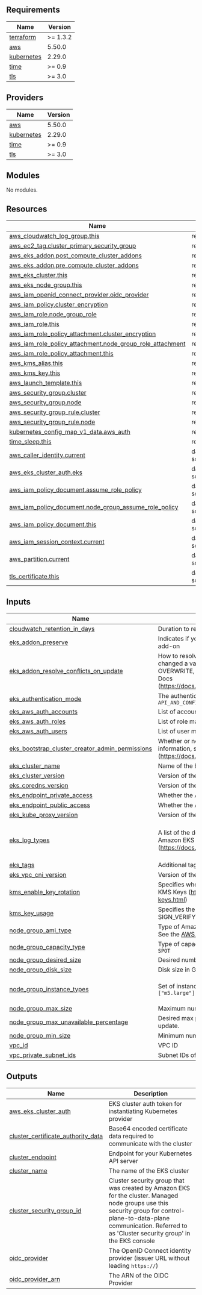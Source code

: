 <!-- BEGINNING OF PRE-COMMIT-TERRAFORM DOCS HOOK -->
## Requirements

| Name | Version |
|------|---------|
| <a name="requirement_terraform"></a> [terraform](#requirement\_terraform) | >= 1.3.2 |
| <a name="requirement_aws"></a> [aws](#requirement\_aws) | 5.50.0 |
| <a name="requirement_kubernetes"></a> [kubernetes](#requirement\_kubernetes) | 2.29.0 |
| <a name="requirement_time"></a> [time](#requirement\_time) | >= 0.9 |
| <a name="requirement_tls"></a> [tls](#requirement\_tls) | >= 3.0 |

## Providers

| Name | Version |
|------|---------|
| <a name="provider_aws"></a> [aws](#provider\_aws) | 5.50.0 |
| <a name="provider_kubernetes"></a> [kubernetes](#provider\_kubernetes) | 2.29.0 |
| <a name="provider_time"></a> [time](#provider\_time) | >= 0.9 |
| <a name="provider_tls"></a> [tls](#provider\_tls) | >= 3.0 |

## Modules

No modules.

## Resources

| Name | Type |
|------|------|
| [aws_cloudwatch_log_group.this](https://registry.terraform.io/providers/hashicorp/aws/5.50.0/docs/resources/cloudwatch_log_group) | resource |
| [aws_ec2_tag.cluster_primary_security_group](https://registry.terraform.io/providers/hashicorp/aws/5.50.0/docs/resources/ec2_tag) | resource |
| [aws_eks_addon.post_compute_cluster_addons](https://registry.terraform.io/providers/hashicorp/aws/5.50.0/docs/resources/eks_addon) | resource |
| [aws_eks_addon.pre_compute_cluster_addons](https://registry.terraform.io/providers/hashicorp/aws/5.50.0/docs/resources/eks_addon) | resource |
| [aws_eks_cluster.this](https://registry.terraform.io/providers/hashicorp/aws/5.50.0/docs/resources/eks_cluster) | resource |
| [aws_eks_node_group.this](https://registry.terraform.io/providers/hashicorp/aws/5.50.0/docs/resources/eks_node_group) | resource |
| [aws_iam_openid_connect_provider.oidc_provider](https://registry.terraform.io/providers/hashicorp/aws/5.50.0/docs/resources/iam_openid_connect_provider) | resource |
| [aws_iam_policy.cluster_encryption](https://registry.terraform.io/providers/hashicorp/aws/5.50.0/docs/resources/iam_policy) | resource |
| [aws_iam_role.node_group_role](https://registry.terraform.io/providers/hashicorp/aws/5.50.0/docs/resources/iam_role) | resource |
| [aws_iam_role.this](https://registry.terraform.io/providers/hashicorp/aws/5.50.0/docs/resources/iam_role) | resource |
| [aws_iam_role_policy_attachment.cluster_encryption](https://registry.terraform.io/providers/hashicorp/aws/5.50.0/docs/resources/iam_role_policy_attachment) | resource |
| [aws_iam_role_policy_attachment.node_group_role_attachment](https://registry.terraform.io/providers/hashicorp/aws/5.50.0/docs/resources/iam_role_policy_attachment) | resource |
| [aws_iam_role_policy_attachment.this](https://registry.terraform.io/providers/hashicorp/aws/5.50.0/docs/resources/iam_role_policy_attachment) | resource |
| [aws_kms_alias.this](https://registry.terraform.io/providers/hashicorp/aws/5.50.0/docs/resources/kms_alias) | resource |
| [aws_kms_key.this](https://registry.terraform.io/providers/hashicorp/aws/5.50.0/docs/resources/kms_key) | resource |
| [aws_launch_template.this](https://registry.terraform.io/providers/hashicorp/aws/5.50.0/docs/resources/launch_template) | resource |
| [aws_security_group.cluster](https://registry.terraform.io/providers/hashicorp/aws/5.50.0/docs/resources/security_group) | resource |
| [aws_security_group.node](https://registry.terraform.io/providers/hashicorp/aws/5.50.0/docs/resources/security_group) | resource |
| [aws_security_group_rule.cluster](https://registry.terraform.io/providers/hashicorp/aws/5.50.0/docs/resources/security_group_rule) | resource |
| [aws_security_group_rule.node](https://registry.terraform.io/providers/hashicorp/aws/5.50.0/docs/resources/security_group_rule) | resource |
| [kubernetes_config_map_v1_data.aws_auth](https://registry.terraform.io/providers/hashicorp/kubernetes/2.29.0/docs/resources/config_map_v1_data) | resource |
| [time_sleep.this](https://registry.terraform.io/providers/hashicorp/time/latest/docs/resources/sleep) | resource |
| [aws_caller_identity.current](https://registry.terraform.io/providers/hashicorp/aws/5.50.0/docs/data-sources/caller_identity) | data source |
| [aws_eks_cluster_auth.eks](https://registry.terraform.io/providers/hashicorp/aws/5.50.0/docs/data-sources/eks_cluster_auth) | data source |
| [aws_iam_policy_document.assume_role_policy](https://registry.terraform.io/providers/hashicorp/aws/5.50.0/docs/data-sources/iam_policy_document) | data source |
| [aws_iam_policy_document.node_group_assume_role_policy](https://registry.terraform.io/providers/hashicorp/aws/5.50.0/docs/data-sources/iam_policy_document) | data source |
| [aws_iam_policy_document.this](https://registry.terraform.io/providers/hashicorp/aws/5.50.0/docs/data-sources/iam_policy_document) | data source |
| [aws_iam_session_context.current](https://registry.terraform.io/providers/hashicorp/aws/5.50.0/docs/data-sources/iam_session_context) | data source |
| [aws_partition.current](https://registry.terraform.io/providers/hashicorp/aws/5.50.0/docs/data-sources/partition) | data source |
| [tls_certificate.this](https://registry.terraform.io/providers/hashicorp/tls/latest/docs/data-sources/certificate) | data source |

## Inputs

| Name | Description | Type | Default | Required |
|------|-------------|------|---------|:--------:|
| <a name="input_cloudwatch_retention_in_days"></a> [cloudwatch\_retention\_in\_days](#input\_cloudwatch\_retention\_in\_days) | Duration to retain EKS control plane logs | `number` | `90` | no |
| <a name="input_eks_addon_preserve"></a> [eks\_addon\_preserve](#input\_eks\_addon\_preserve) | Indicates if you want to preserve the created resources when deleting the EKS add-on | `bool` | `false` | no |
| <a name="input_eks_addon_resolve_conflicts_on_update"></a> [eks\_addon\_resolve\_conflicts\_on\_update](#input\_eks\_addon\_resolve\_conflicts\_on\_update) | How to resolve field value conflicts for an Amazon EKS add-on if you've changed a value from the Amazon EKS default value. Valid values are NONE, OVERWRITE, and PRESERVE. For more information, see the UpdateAddon API Docs (https://docs.aws.amazon.com/eks/latest/APIReference/API_UpdateAddon.html) | `string` | `"OVERWRITE"` | no |
| <a name="input_eks_authentication_mode"></a> [eks\_authentication\_mode](#input\_eks\_authentication\_mode) | The authentication mode for the cluster. Valid values are `CONFIG_MAP`, `API` or `API_AND_CONFIG_MAP` | `string` | `"API_AND_CONFIG_MAP"` | no |
| <a name="input_eks_aws_auth_accounts"></a> [eks\_aws\_auth\_accounts](#input\_eks\_aws\_auth\_accounts) | List of account maps to add to the aws-auth configmap | `list(any)` | `[]` | no |
| <a name="input_eks_aws_auth_roles"></a> [eks\_aws\_auth\_roles](#input\_eks\_aws\_auth\_roles) | List of role maps to add to the aws-auth configmap | `list(any)` | `[]` | no |
| <a name="input_eks_aws_auth_users"></a> [eks\_aws\_auth\_users](#input\_eks\_aws\_auth\_users) | List of user maps to add to the aws-auth configmap | `list(any)` | `[]` | no |
| <a name="input_eks_bootstrap_cluster_creator_admin_permissions"></a> [eks\_bootstrap\_cluster\_creator\_admin\_permissions](#input\_eks\_bootstrap\_cluster\_creator\_admin\_permissions) | Whether or not to bootstrap the access config values to the cluster. For more information, see Amazon EKS Access Entries (https://docs.aws.amazon.com/eks/latest/userguide/access-entries.html) | `bool` | `true` | no |
| <a name="input_eks_cluster_name"></a> [eks\_cluster\_name](#input\_eks\_cluster\_name) | Name of the EKS Cluster | `string` | `""` | no |
| <a name="input_eks_cluster_version"></a> [eks\_cluster\_version](#input\_eks\_cluster\_version) | Version of the EKS Cluster | `string` | `""` | no |
| <a name="input_eks_coredns_version"></a> [eks\_coredns\_version](#input\_eks\_coredns\_version) | Version of the Coredns cluster addon | `string` | `"v1.26.9-eksbuild.2"` | no |
| <a name="input_eks_endpoint_private_access"></a> [eks\_endpoint\_private\_access](#input\_eks\_endpoint\_private\_access) | Whether the Amazon EKS private API server endpoint is enabled | `bool` | `false` | no |
| <a name="input_eks_endpoint_public_access"></a> [eks\_endpoint\_public\_access](#input\_eks\_endpoint\_public\_access) | Whether the Amazon EKS public API server endpoint is enabled | `bool` | `true` | no |
| <a name="input_eks_kube_proxy_version"></a> [eks\_kube\_proxy\_version](#input\_eks\_kube\_proxy\_version) | Version of the Kube-Proxy cluster addon | `string` | `"v1.15.1-eksbuild.1"` | no |
| <a name="input_eks_log_types"></a> [eks\_log\_types](#input\_eks\_log\_types) | A list of the desired control plane logs to enable. For more information, see Amazon EKS Control Plane Logging documentation (https://docs.aws.amazon.com/eks/latest/userguide/control-plane-logs.html) | `list(string)` | <pre>[<br>  "audit",<br>  "api",<br>  "authenticator"<br>]</pre> | no |
| <a name="input_eks_tags"></a> [eks\_tags](#input\_eks\_tags) | Additional tags for all resources related to EKS | `map(string)` | `{}` | no |
| <a name="input_eks_vpc_cni_version"></a> [eks\_vpc\_cni\_version](#input\_eks\_vpc\_cni\_version) | Version of the VPC CNI cluster addon | `string` | `"v1.9.3-eksbuild.7"` | no |
| <a name="input_kms_enable_key_rotation"></a> [kms\_enable\_key\_rotation](#input\_kms\_enable\_key\_rotation) | Specifies whether key rotation is enabled. For more information, see Rotating KMS Keys (https://docs.aws.amazon.com/kms/latest/developerguide/rotate-keys.html) | `bool` | `true` | no |
| <a name="input_kms_key_usage"></a> [kms\_key\_usage](#input\_kms\_key\_usage) | Specifies the intended use of the key. Valid values: ENCRYPT\_DECRYPT, SIGN\_VERIFY, or GENERATE\_VERIFY\_MAC | `string` | `"ENCRYPT_DECRYPT"` | no |
| <a name="input_node_group_ami_type"></a> [node\_group\_ami\_type](#input\_node\_group\_ami\_type) | Type of Amazon Machine Image (AMI) associated with the EKS Node Group. See the [AWS documentation](https://docs.aws.amazon.com/eks/latest/APIReference/API_Nodegroup.html#AmazonEKS-Type-Nodegroup-amiType) for valid values | `string` | `"AL2_x86_64"` | no |
| <a name="input_node_group_capacity_type"></a> [node\_group\_capacity\_type](#input\_node\_group\_capacity\_type) | Type of capacity associated with the EKS Node Group. Valid values: `ON_DEMAND`, `SPOT` | `string` | `"ON_DEMAND"` | no |
| <a name="input_node_group_desired_size"></a> [node\_group\_desired\_size](#input\_node\_group\_desired\_size) | Desired number of nodes in EKS cluster | `number` | `1` | no |
| <a name="input_node_group_disk_size"></a> [node\_group\_disk\_size](#input\_node\_group\_disk\_size) | Disk size in GiB for nodes. Defaults to `20`. | `number` | `null` | no |
| <a name="input_node_group_instance_types"></a> [node\_group\_instance\_types](#input\_node\_group\_instance\_types) | Set of instance types associated with the EKS Node Group. Defaults to `["m5.large"]` | `list(string)` | <pre>[<br>  "m5.large"<br>]</pre> | no |
| <a name="input_node_group_max_size"></a> [node\_group\_max\_size](#input\_node\_group\_max\_size) | Maximum number of nodes in EKS cluster | `number` | `1` | no |
| <a name="input_node_group_max_unavailable_percentage"></a> [node\_group\_max\_unavailable\_percentage](#input\_node\_group\_max\_unavailable\_percentage) | Desired max percentage of unavailable worker nodes during node group update. | `number` | `33` | no |
| <a name="input_node_group_min_size"></a> [node\_group\_min\_size](#input\_node\_group\_min\_size) | Minimum number of nodes in EKS cluster | `number` | `1` | no |
| <a name="input_vpc_id"></a> [vpc\_id](#input\_vpc\_id) | VPC ID | `string` | `""` | no |
| <a name="input_vpc_private_subnet_ids"></a> [vpc\_private\_subnet\_ids](#input\_vpc\_private\_subnet\_ids) | Subnet IDs of the private subnet to deploy EKS cluster into | `list(string)` | `[]` | no |

## Outputs

| Name | Description |
|------|-------------|
| <a name="output_aws_eks_cluster_auth"></a> [aws\_eks\_cluster\_auth](#output\_aws\_eks\_cluster\_auth) | EKS cluster auth token for instantiating Kubernetes provider |
| <a name="output_cluster_certificate_authority_data"></a> [cluster\_certificate\_authority\_data](#output\_cluster\_certificate\_authority\_data) | Base64 encoded certificate data required to communicate with the cluster |
| <a name="output_cluster_endpoint"></a> [cluster\_endpoint](#output\_cluster\_endpoint) | Endpoint for your Kubernetes API server |
| <a name="output_cluster_name"></a> [cluster\_name](#output\_cluster\_name) | The name of the EKS cluster |
| <a name="output_cluster_security_group_id"></a> [cluster\_security\_group\_id](#output\_cluster\_security\_group\_id) | Cluster security group that was created by Amazon EKS for the cluster. Managed node groups use this security group for control-plane-to-data-plane communication. Referred to as 'Cluster security group' in the EKS console |
| <a name="output_oidc_provider"></a> [oidc\_provider](#output\_oidc\_provider) | The OpenID Connect identity provider (issuer URL without leading `https://`) |
| <a name="output_oidc_provider_arn"></a> [oidc\_provider\_arn](#output\_oidc\_provider\_arn) | The ARN of the OIDC Provider |
<!-- END OF PRE-COMMIT-TERRAFORM DOCS HOOK -->
